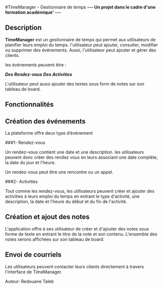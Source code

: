 #TimeManager - Gestionnaire de temps
**--- Un projet dans le cadre d'une formation académique' ---**

## Description

**TimeManager** est un gestionnaire de temps qui permet aux utilisateurs de planifier leurs emploi du temps. l'utilisateur peut ajouter, consulter, modifier ou supprimer des événements. Aussi, l'utilisateur peut ajouter et gérer des clients.

les événements peuvent être :

**_Des Rendez-vous_**
**_Des Activities_**

L'utilisateur peut aussi ajouter des textes sous form de notes sur son tableau de board.

## Fonctionnalités

## Création des événements

La plateforme offre deux type d’événement

###1- Rendez-vous

Un rendez-vous contient une date et une description.
les utilisateurs peuvent donc créer des rendez vous en leurs associant une date complète, la date du jour et l'heure.

Un rendez-vous peut être une rencontre ou un appel.

###2- Activities

Tout comme les rendez-vous, les utilisateurs peuvent créer et ajouter des activities à leurs emploi du temps en entrant le type d'activité, une description, la date et l'heure du début et du fin de l'activité.

## Création et ajout des notes

L'application offre à ses utilisateur de créer et d'ajouter des notes sous forme de texte en entrant le titre de la note et son contenu.
L'ensemble des notes serons affichées sur son tableau de board.

## Envoi de courriels 

Les utilisateurs peuvent contacter leurs clients directement à travers l'interface de TimeManager.


Auteur: Redouane Taleb
